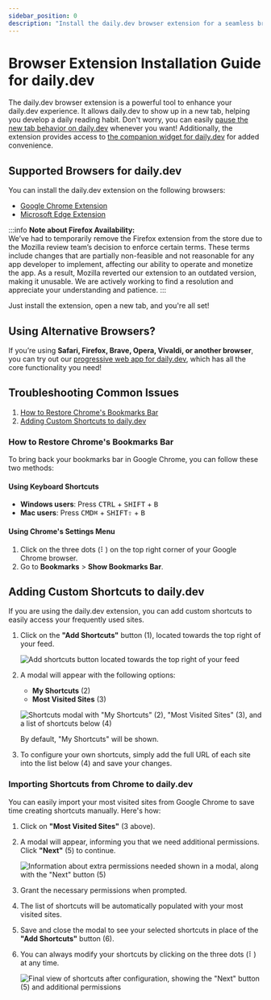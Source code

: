 ```yaml
---
sidebar_position: 0
description: "Install the daily.dev browser extension for a seamless browsing experience. Get daily.dev in your new tab to build a reading habit and explore key features like the companion widget."
---
```


# Browser Extension Installation Guide for daily.dev

The daily.dev browser extension is a powerful tool to enhance your daily.dev experience. It allows daily.dev to show up in a new tab, helping you develop a daily reading habit. Don't worry, you can easily [pause the new tab behavior on daily.dev](/key-features/pause-new-tab.md) whenever you want! Additionally, the extension provides access to [the companion widget for daily.dev](/key-features/the-companion.md) for added convenience.

## Supported Browsers for daily.dev

You can install the daily.dev extension on the following browsers:

- [Google Chrome Extension](https://chrome.google.com/webstore/detail/dailydev-the-homepage-dev/jlmpjdjjbgclbocgajdjefcidcncaied?hl=en)
- [Microsoft Edge Extension](https://microsoftedge.microsoft.com/addons/detail/dailydev-the-homepage-/cbdhgldgiancdheindpekpcbkccpjaeb?hl=en-GB)

:::info
**Note about Firefox Availability:**  
We’ve had to temporarily remove the Firefox extension from the store due to the Mozilla review team’s decision to enforce certain terms. These terms include changes that are partially non-feasible and not reasonable for any app developer to implement, affecting our ability to operate and monetize the app. As a result, Mozilla reverted our extension to an outdated version, making it unusable. We are actively working to find a resolution and appreciate your understanding and patience.
:::

Just install the extension, open a new tab, and you're all set!

## Using Alternative Browsers?

If you’re using **Safari, Firefox, Brave, Opera, Vivaldi, or another browser**, you can try out our [progressive web app for daily.dev](/getting-started/pwa.md), which has all the core functionality you need!

## Troubleshooting Common Issues

1. [How to Restore Chrome's Bookmarks Bar](#how-to-restore-chromes-bookmarks-bar)
2. [Adding Custom Shortcuts to daily.dev](#adding-custom-shortcuts-to-dailydev)

### How to Restore Chrome's Bookmarks Bar

To bring back your bookmarks bar in Google Chrome, you can follow these two methods:

#### Using Keyboard Shortcuts

- **Windows users**: Press <kbd>CTRL</kbd> + <kbd>SHIFT</kbd> + <kbd>B</kbd>
- **Mac users**: Press <kbd>CMD⌘</kbd> + <kbd>SHIFT⇧</kbd> + <kbd>B</kbd>

#### Using Chrome's Settings Menu

1. Click on the three dots (⠇) on the top right corner of your Google Chrome browser.
2. Go to **Bookmarks** > **Show Bookmarks Bar**.

## Adding Custom Shortcuts to daily.dev

If you are using the daily.dev extension, you can add custom shortcuts to easily access your frequently used sites.

1. Click on the **"Add Shortcuts"** button (1), located towards the top right of your feed.

   ![Add shortcuts button located towards the top right of your feed](https://daily-now-res.cloudinary.com/image/upload/v1663490601/docs-v2/shortcuts-1.jpg)

2. A modal will appear with the following options:
   - **My Shortcuts** (2)
   - **Most Visited Sites** (3)

   ![Shortcuts modal with "My Shortcuts" (2), "Most Visited Sites" (3), and a list of shortcuts below (4)](https://daily-now-res.cloudinary.com/image/upload/v1663490601/docs-v2/shortcuts-2.jpg)

   By default, "My Shortcuts" will be shown.

3. To configure your own shortcuts, simply add the full URL of each site into the list below (4) and save your changes.

### Importing Shortcuts from Chrome to daily.dev

You can easily import your most visited sites from Google Chrome to save time creating shortcuts manually. Here's how:

1. Click on **"Most Visited Sites"** (3 above).
2. A modal will appear, informing you that we need additional permissions. Click **"Next"** (5) to continue.

   ![Information about extra permissions needed shown in a modal, along with the "Next" button (5)](https://daily-now-res.cloudinary.com/image/upload/v1663490601/docs-v2/shortcuts-3.jpg)

3. Grant the necessary permissions when prompted.
4. The list of shortcuts will be automatically populated with your most visited sites.
5. Save and close the modal to see your selected shortcuts in place of the **"Add Shortcuts"** button (6).
6. You can always modify your shortcuts by clicking on the three dots (⠇) at any time.

   ![Final view of shortcuts after configuration, showing the "Next" button (5) and additional permissions](https://daily-now-res.cloudinary.com/image/upload/v1663490601/docs-v2/shortcuts-4.jpg)
